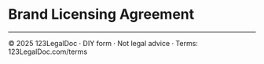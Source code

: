 # Brand Licensing Agreement

---
© 2025 123LegalDoc · DIY form · Not legal advice · Terms: 123LegalDoc.com/terms
